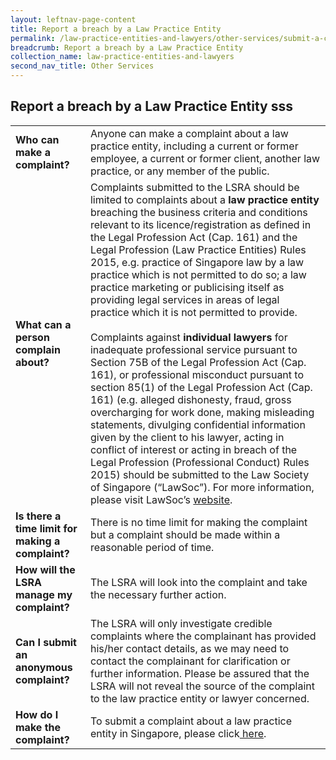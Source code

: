 ```yaml
---
layout: leftnav-page-content
title: Report a breach by a Law Practice Entity
permalink: /law-practice-entities-and-lawyers/other-services/submit-a-complaint-about-a-law-practice-entity/
breadcrumb: Report a breach by a Law Practice Entity
collection_name: law-practice-entities-and-lawyers
second_nav_title: Other Services
---
```


Report a breach by a Law Practice Entity sss
---

<table>
  <tr>
    <td>
      <b>Who can make a complaint?</b>
    </td>
    <td>Anyone can make a complaint about a law practice entity, including a current or former employee, a current or former client, another law practice, or any member of the public.</td>
  </tr>
  <tr>
    <td>
      <b>What can a person complain about?</b>
    </td>
    <td>Complaints submitted to the LSRA should be limited to complaints about a <b>law practice entity</b> breaching the business criteria and conditions relevant to its licence/registration as defined in the Legal Profession Act (Cap. 161) and the Legal Profession (Law Practice Entities) Rules 2015, e.g. practice of Singapore law by a law practice which is not permitted to do so; a law practice marketing or publicising itself as providing legal services in areas of legal practice which it is not permitted to provide.<br><br>
Complaints against <b>individual lawyers</b> for inadequate professional service pursuant to Section 75B of the Legal Profession Act (Cap. 161), or professional misconduct pursuant to section 85(1) of the Legal Profession Act (Cap. 161) (e.g. alleged dishonesty, fraud, gross overcharging for work done, making misleading statements, divulging confidential information given by the client to his lawyer, acting in conflict of interest or acting in breach of the Legal Profession (Professional Conduct) Rules 2015) should be submitted to the Law Society of Singapore (“LawSoc”). For more information, please visit LawSoc’s <a href="https://www.lawsociety.org.sg/For-Public/YoutheLawyer/ComplaintsAgainstaLawyer" target="_blank">website</a>.</td>
  </tr>
  <tr>
    <td>
      <b>Is there a time limit for making a complaint?</b>
  </td>
    <td>There is no time limit for making the complaint but a complaint should be made within a reasonable period of time.</td>
  </tr>
  <tr>
    <td>
      <b>How will the LSRA manage my complaint?</b>
  </td>
    <td>The LSRA will look into the complaint and take the necessary further action. </td>
  </tr>
  <tr>
    <td>
      <b>Can I submit an anonymous complaint?</b>
  </td>
    <td>The LSRA will only investigate credible complaints where the complainant has provided his/her contact details, as we may need to contact the complainant for clarification or further information. Please be assured that the LSRA will not reveal the source of the complaint to the law practice entity or lawyer concerned.</td>
  </tr>
  <tr>
    <td>
      <b>How do I make the complaint?</b>
  </td>
    <td>To submit a complaint about a law practice entity in Singapore, please click<a href="https://www.mlaw.gov.sg/eservices/lsra/complaint-introduction/" target="_blank"> here</a>.</td>
  </tr>
</table>
